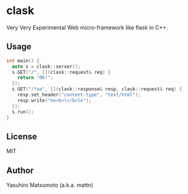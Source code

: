 # clask

Very Very Experimental Web micro-framework like flask in C++.

## Usage

```cpp
int main() {
  auto s = clask::server();
  s.GET("/", [](clask::request& req) {
    return "OK!";
  });
  s.GET("/foo", [](clask::response& resp, clask::request& req) {
    resp.set_header("content-type", "text/html");
    resp.write("he<b>l</b>lo");
  });
  s.run();
}
```

## License

MIT

## Author

Yasuhiro Matsumoto (a.k.a. mattn)
